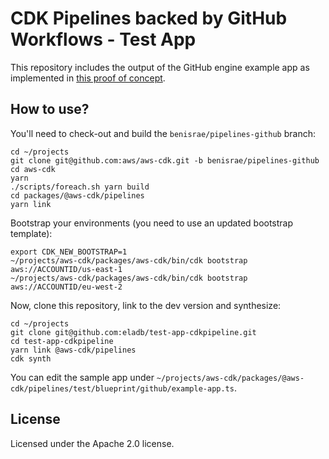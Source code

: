 # CDK Pipelines backed by GitHub Workflows - Test App

This repository includes the output of the GitHub engine example app as implemented in [this proof of concept](https://github.com/aws/aws-cdk/pull/15191).

## How to use?

You'll need to check-out and build the `benisrae/pipelines-github` branch:

```shell
cd ~/projects
git clone git@github.com:aws/aws-cdk.git -b benisrae/pipelines-github
cd aws-cdk
yarn
./scripts/foreach.sh yarn build
cd packages/@aws-cdk/pipelines
yarn link
```

Bootstrap your environments (you need to use an updated bootstrap template):

```shell
export CDK_NEW_BOOTSTRAP=1
~/projects/aws-cdk/packages/aws-cdk/bin/cdk bootstrap aws://ACCOUNTID/us-east-1
~/projects/aws-cdk/packages/aws-cdk/bin/cdk bootstrap aws://ACCOUNTID/eu-west-2
```

Now, clone this repository, link to the dev version and synthesize:

```shell
cd ~/projects
git clone git@github.com:eladb/test-app-cdkpipeline.git
cd test-app-cdkpipeline
yarn link @aws-cdk/pipelines
cdk synth
```

You can edit the sample app under `~/projects/aws-cdk/packages/@aws-cdk/pipelines/test/blueprint/github/example-app.ts`.


## License

Licensed under the Apache 2.0 license.

